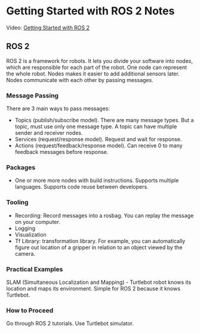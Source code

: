 # Getting Started with ROS 2 Notes

Video: [Getting Started with ROS 2](https://www.youtube.com/watch?v=8aoFndU7jos)

## ROS 2

ROS 2 is a framework for robots. It lets you divide your software into nodes, which are responsible for each part of the robot.
One node can represent the whole robot.
Nodes makes it easier to add additional sensors later.
Nodes communicate with each other by passing messages.

### Message Passing

There are 3 main ways to pass messages:

* Topics (publish/subscribe model). There are many message types. But a topic, must use only one message type. A topic can have multiple sender and receiver nodes.
* Services (request/response model). Request and wait for response.
* Actions (request/feedback/response model). Can receive 0 to many feedback messages before response.

### Packages

* One or more more nodes with build instructions. Supports multiple languages. Supports code reuse between developers.

### Tooling

* Recording: Record messages into a rosbag. You can replay the message on your computer.
* Logging
* Visualization
* Tf Library: transformation library. For example, you can automatically figure out location of a gripper in relation to an object viewed by the camera.

### Practical Examples

SLAM (Simultaneous Localization and Mapping) - Turtlebot robot knows its location and maps its environment. Simple for ROS 2 because it knows Turtlebot.

### How to Proceed

Go through ROS 2 tutorials. Use Turtlebot simulator.
